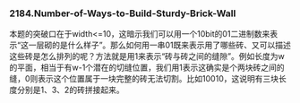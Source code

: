 ### 2184.Number-of-Ways-to-Build-Sturdy-Brick-Wall

本题的突破口在于width<=10，这暗示我们可以用一个10bit的01二进制数来表示“这一层砌的是什么样子”。那么如何用一串01既来表示用了哪些砖、又可以描述这些砖是怎么排列的呢？方法就是用1来表示“砖与砖之间的缝隙”。例如长度为w的平面，相当于有w-1个潜在的切缝位置，我们用1表示这确实是个两块砖之间的缝，0则表示这个位置属于一块完整的砖无法切割。比如10010，这说明有三块长度分别是1、3、2的砖拼接起来。
